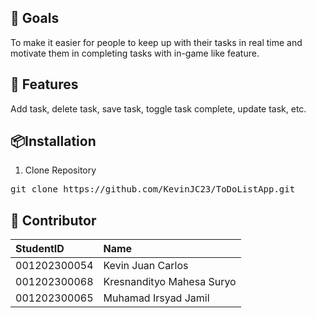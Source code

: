 ## 🎯 Goals
To make it easier for people to keep up with their tasks in real time and motivate them in completing tasks with in-game like feature.

## 🚀 Features
Add task, delete task, save task, toggle task complete, update task, etc.

## 📦Installation
1. Clone Repository
<pre>git clone https://github.com/KevinJC23/ToDoListApp.git</pre>

## 🤝 Contributor
| StudentID       | Name       |
|:-----------|:-----------|
| 001202300054     | Kevin Juan Carlos | 
| 001202300068     | Kresnandityo Mahesa Suryo | 
| 001202300065     | Muhamad Irsyad Jamil | 
 
